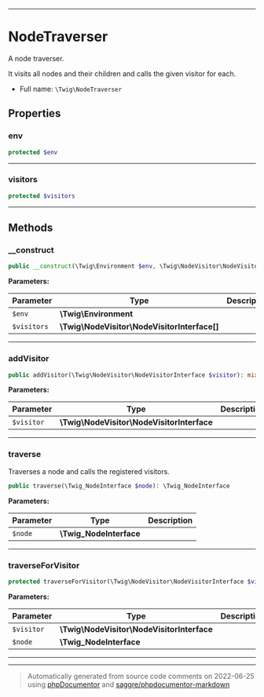***

# NodeTraverser

A node traverser.

It visits all nodes and their children and calls the given visitor for each.

* Full name: `\Twig\NodeTraverser`



## Properties


### env



```php
protected $env
```






***

### visitors



```php
protected $visitors
```






***

## Methods


### __construct



```php
public __construct(\Twig\Environment $env, \Twig\NodeVisitor\NodeVisitorInterface[] $visitors = []): mixed
```








**Parameters:**

| Parameter | Type | Description |
|-----------|------|-------------|
| `$env` | **\Twig\Environment** |  |
| `$visitors` | **\Twig\NodeVisitor\NodeVisitorInterface[]** |  |




***

### addVisitor



```php
public addVisitor(\Twig\NodeVisitor\NodeVisitorInterface $visitor): mixed
```








**Parameters:**

| Parameter | Type | Description |
|-----------|------|-------------|
| `$visitor` | **\Twig\NodeVisitor\NodeVisitorInterface** |  |




***

### traverse

Traverses a node and calls the registered visitors.

```php
public traverse(\Twig_NodeInterface $node): \Twig_NodeInterface
```








**Parameters:**

| Parameter | Type | Description |
|-----------|------|-------------|
| `$node` | **\Twig_NodeInterface** |  |




***

### traverseForVisitor



```php
protected traverseForVisitor(\Twig\NodeVisitor\NodeVisitorInterface $visitor, \Twig_NodeInterface $node = null): mixed
```








**Parameters:**

| Parameter | Type | Description |
|-----------|------|-------------|
| `$visitor` | **\Twig\NodeVisitor\NodeVisitorInterface** |  |
| `$node` | **\Twig_NodeInterface** |  |




***


***
> Automatically generated from source code comments on 2022-06-25 using [phpDocumentor](http://www.phpdoc.org/) and [saggre/phpdocumentor-markdown](https://github.com/Saggre/phpDocumentor-markdown)
